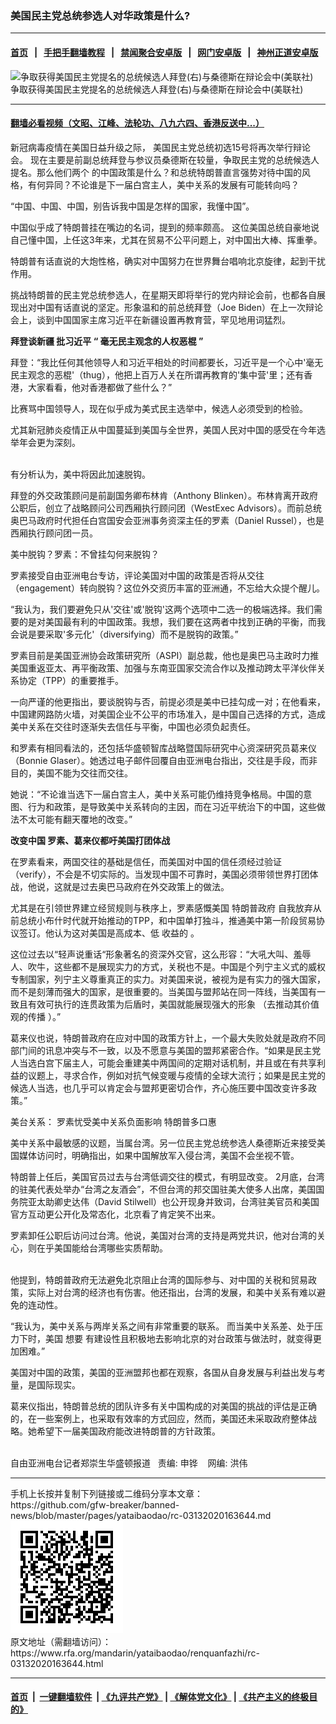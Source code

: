 ### 美国民主党总统参选人对华政策是什么?
------------------------

#### [首页](https://github.com/gfw-breaker/banned-news/blob/master/README.md) &nbsp;&nbsp;|&nbsp;&nbsp; [手把手翻墙教程](https://github.com/gfw-breaker/guides/wiki) &nbsp;&nbsp;|&nbsp;&nbsp; [禁闻聚合安卓版](https://github.com/gfw-breaker/bn-android) &nbsp;&nbsp;|&nbsp;&nbsp; [网门安卓版](https://github.com/oGate2/oGate) &nbsp;&nbsp;|&nbsp;&nbsp; [神州正道安卓版](https://github.com/SzzdOgate/update) 



<div id="headerimg">
 <img alt="争取获得美国民主党提名的总统候选人拜登(右)与桑德斯在辩论会中(美联社)" src="https://www.rfa.org/mandarin/yataibaodao/renquanfazhi/rc-03132020163644.html/PSX_20200313_111822.jpg/@@images/3141071e-1322-4ebd-9798-7ddacfbb6981.jpeg" title="争取获得美国民主党提名的总统候选人拜登(右)与桑德斯在辩论会中(美联社)"/>
 <div id="headerimgcontents">
  <div id="headerimgcaption">
   <span>
    争取获得美国民主党提名的总统候选人拜登(右)与桑德斯在辩论会中(美联社)
   </span>
   <!-- zoomattribute -->
  </div>
  <!-- headerimgcaption -->
 </div>
 <!-- headerimagecontents -->
</div>

<hr/>


#### [翻墙必看视频（文昭、江峰、法轮功、八九六四、香港反送中...）](https://github.com/gfw-breaker/banned-news/blob/master/pages/link3.md)

<div id="storytext">
 <div>
  <div class="slot_header">
  </div>
 </div>
 <p dir="ltr">
  <span>
   新冠病毒疫情在美国日益升级之际，
  </span>
  美国民主党总统初选15号将再次举行辩论会。
  <span>
   现在主要是前副总统拜登与参议员桑德斯在较量，争取民主党的总统候选人提名。那么他们两个
  </span>
  的中国政策是什么？和总统特朗普直言强势对待中国的风格，有何异同？不论谁是下一届白宫主人，美中关系的发展有可能转向吗？
 </p>
 <p dir="ltr">
  “中国、中国、中国，别告诉我中国是怎样的国家，我懂中国”。
 </p>
 <p dir="ltr">
  <span>
   中国似乎成了特朗普挂在嘴边的名词，提到的频率颇高。
  </span>
  这位美国总统自豪地说自己懂中国，上任这3年来，尤其在贸易不公平问题上，对中国出大棒、挥重拳。
 </p>
 <p dir="ltr">
  特朗普有话直说的大炮性格，确实对中国努力在世界舞台唱响北京旋律，起到干扰作用。
 </p>
 <p dir="ltr">
  挑战特朗普的民主党总统参选人，在星期天即将举行的党内辩论会前，也都各自展现出对中国有话直说的坚定。形象温和的前总统拜登（Joe Biden）在上一次辩论会上，谈到中国国家主席习近平在新疆设置再教育营，罕见地用词猛烈。
 </p>
 <p dir="ltr">
  <strong>
   拜登谈新疆
  </strong>
  <strong>
  </strong>
  <strong>
   批习近平
  </strong>
  <strong>
   “
  </strong>
  <strong>
   毫无民主观念的人权恶棍
  </strong>
  <strong>
   ”
  </strong>
 </p>
 <p dir="ltr">
  拜登：“我比任何其他领导人和习近平相处的时间都要长，习近平是一个心中'毫无民主观念的恶棍'（thug），他把上百万人关在所谓再教育的'集中营'里；还有香港，大家看看，他对香港都做了些什么？”
 </p>
 <p dir="ltr">
  比赛骂中国领导人，现在似乎成为美式民主选举中，候选人必须受到的检验。
 </p>
 <p dir="ltr">
  尤其新冠肺炎疫情正从中国蔓延到美国与全世界，美国人民对中国的感受在今年选举年会更为深刻。
 </p>
 <p dir="ltr">
  <br/>
  有分析认为，美中将因此加速脱钩。
 </p>
 <p dir="ltr">
  拜登的外交政策顾问是前副国务卿布林肯（Anthony Blinken）。布林肯离开政府公职后，创立了战略顾问公司西厢执行顾问团（WestExec Advisors）。而前总统奥巴马政府时代担任白宫国安会亚洲事务资深主任的罗素（Daniel Russel），也是西厢执行顾问团一员。
 </p>
 <p dir="ltr">
  美中脱钩？罗素：不曾挂勾何来脱钩？
 </p>
 <p dir="ltr">
  罗素接受自由亚洲电台专访，评论美国对中国的政策是否将从交往（engagement）转向脱钩？这位外交资历丰富的亚洲通，不忘给大众提个醒儿。
 </p>
 <p dir="ltr">
  “我认为，我们要避免只从'交往'或'脱钩'这两个选项中二选一的极端选择。我们需要的是对美国最有利的中国政策。我想，我们要在这两者中找到正确的平衡，而我会说是要采取'多元化'（diversifying）而不是脱钩的政策。”
 </p>
 <p dir="ltr">
  罗素目前是美国亚洲协会政策研究所（ASPI）副总裁，他也是奥巴马主政时力推美国重返亚太、再平衡政策、加强与东南亚国家交流合作以及推动跨太平洋伙伴关系协定（TPP）的重要推手。
 </p>
 <p dir="ltr">
  一向严谨的他更指出，要谈脱钩与否，前提必须是美中已挂勾成一对；在他看来，中国建网路防火墙，对美国企业不公平的市场准入，是中国自己选择的方式，造成美中关系在交往时逐渐失去信任与平衡，中国也必须负起责任。
 </p>
 <p dir="ltr">
  和罗素有相同看法的，还包括华盛顿智库战略暨国际研究中心资深研究员葛来仪（Bonnie Glaser）。她透过电子邮件回覆自由亚洲电台指出，交往是手段，而非目的，美国不能为交往而交往。
 </p>
 <p dir="ltr">
  她说：“不论谁当选下一届白宫主人，美中关系可能仍维持竞争格局。中国的意图、行为和政策，是导致美中关系转向的主因，而在习近平统治下的中国，这些做法不太可能有翻天覆地的改变。”
 </p>
 <p dir="ltr">
  <strong>
   改变中国
  </strong>
  <strong>
  </strong>
  <strong>
  </strong>
  <strong>
   罗素、葛来仪都吁美国打团体战
  </strong>
 </p>
 <p dir="ltr">
  在罗素看来，两国交往的基础是信任，而美国对中国的信任须经过验证（verify），不会是不切实际的。当发现中国不可靠时，美国必须带领世界打团体战，他说，这就是过去奥巴马政府在外交政策上的做法。
 </p>
 <p dir="ltr">
  尤其是在引领世界建立经贸规则与秩序上，罗素感慨美国
  <span>
   特朗普政府
  </span>
  自我放弃从前总统小布什时代就开始推动的TPP，和中国单打独斗，推通美中第一阶段贸易协议签订。他认为这对美国是高成本、低
  <span>
   收益的
  </span>
  。
 </p>
 <p dir="ltr">
  这位过去以“轻声说重话“形象著名的资深外交官，这么形容：“大吼大叫、羞辱人、吹牛，这些都不是展现实力的方式，关税也不是。中国是个列宁主义式的威权专制国家，列宁主义尊重真正的实力。对美国来说，被视为是有实力的强大国家，而不是刻薄而强大的国家，是很重要的。当美国与盟邦站在同一阵线，当美国有一致且有效可执行的连贯政策为后盾时，美国就能展现强大的形象
  <span>
   （去推动其价值观的传播
  </span>
  ）。”
 </p>
 <p dir="ltr">
  葛来仪也说，特朗普政府在应对中国的政策方针上，一个最大失败处就是政府不同部门间的讯息冲突与不一致，以及不愿意与美国的盟邦紧密合作。“如果是民主党人当选白宫下届主人，可能会重建美中两国间的定期对话机制，并且或在有共享利益的议题上，寻求合作，例如对抗气候变暖与疫情的全球大流行；如果是民主党的候选人当选，也几乎可以肯定会与盟邦更密切合作，齐心施压要中国改变许多政策。”
 </p>
 <p dir="ltr">
  美台关系： 罗素忧受美中关系负面影响 特朗普多口惠
 </p>
 <p dir="ltr">
  美中关系中最敏感的议题，当属台湾。另一位民主党总统参选人桑德斯近来接受美国媒体访问时，明确指出，如果中国解放军入侵台湾，美国不会坐视不管。
 </p>
 <p dir="ltr">
  特朗普上任后，美国官员过去与台湾低调交往的模式，有明显改变。 2月底，台湾的驻美代表处举办“台湾之友酒会”，不但台湾的邦交国驻美大使多人出席，美国国务院亚太助卿史达伟（David Stilwell）也公开现身并致词，台湾驻美官员和美国官方互动更公开化及常态化，北京看了肯定笑不出来。
 </p>
 <p dir="ltr">
  罗素卸任公职后访问过台湾。他说，美国对台湾的支持是两党共识，他对台湾的关心，则在乎美国能给台湾哪些实质帮助。
 </p>
 <p dir="ltr">
  <br/>
  他提到，特朗普政府无法避免北京阻止台湾的国际参与、对中国的关税和贸易政策，实际上对台湾的经济也有伤害。他还指出，台湾的发展，和美中关系有难以避免的连动性。
 </p>
 <p dir="ltr">
  “我认为，美中关系与两岸关系之间有非常重要的联系。 而当美中关系差、处于压力下时，美国
  <span>
   想要
  </span>
  有建设性且积极地去影响北京的对台政策与做法时，就变得更加困难。”
 </p>
 <p dir="ltr">
  美国对中国的政策，美国的亚洲盟邦也都在观察，各国从自身发展与利益出发与考量，是国际现实。
 </p>
 <p dir="ltr">
  葛来仪指出，特朗普总统的团队许多有关中国构成的对美国的挑战的评估是正确的，在一些案例上，也采取有效率的方式回应，然而，美国还未采取政府整体战略。她希望下一届美国政府能改进特朗普的方针政策。
 </p>
 <p dir="ltr">
  <br/>
  自由亚洲电台记者郑崇生华盛顿报道   责编: 申铧    网编: 洪伟
 </p>
</div>

<hr/>
手机上长按并复制下列链接或二维码分享本文章：<br/>
https://github.com/gfw-breaker/banned-news/blob/master/pages/yataibaodao/rc-03132020163644.md <br/>
<a href='https://github.com/gfw-breaker/banned-news/blob/master/pages/yataibaodao/rc-03132020163644.md'><img src='https://github.com/gfw-breaker/banned-news/blob/master/pages/yataibaodao/rc-03132020163644.md.png'/></a> <br/>
原文地址（需翻墙访问）：https://www.rfa.org/mandarin/yataibaodao/renquanfazhi/rc-03132020163644.html


------------------------
#### [首页](https://github.com/gfw-breaker/banned-news/blob/master/README.md) &nbsp;|&nbsp; [一键翻墙软件](https://github.com/gfw-breaker/nogfw/blob/master/README.md) &nbsp;| [《九评共产党》](https://github.com/gfw-breaker/9ping.md/blob/master/README.md#九评之一评共产党是什么) | [《解体党文化》](https://github.com/gfw-breaker/jtdwh.md/blob/master/README.md) | [《共产主义的终极目的》](https://github.com/gfw-breaker/gczydzjmd.md/blob/master/README.md)


<img src='http://gfw-breaker.win/banned-news/pages/yataibaodao/rc-03132020163644.md' width='0px' height='0px'/>